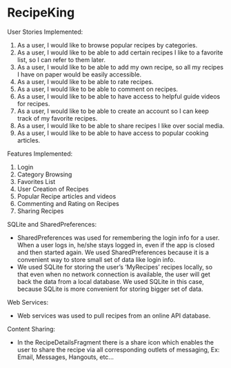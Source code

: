 # RecipeKing

User Stories Implemented:
1. As a user, I would like to browse popular recipes by categories.
2. As a user, I would like to be able to add certain recipes I like to a favorite list, so I can refer to them later.
3. As a user, I would like to be able to add my own recipe, so all my recipes I have on paper would be easily accessible.
4. As a user, I would like to be able to rate recipes.
5. As a user, I would like to be able to comment on recipes.
6. As a user, I would like to be able to have access to helpful guide videos for recipes.
7. As a user, I would like to be able to create an account so I can keep track of my favorite recipes.
8. As a user, I would like to be able to share recipes I like over social media. 
10. As a user, I would like to be able to have access to popular cooking articles.
          
Features Implemented:
1. Login
2. Category Browsing
3. Favorites List
4. User Creation of Recipes
5. Popular Recipe articles and videos
6. Commenting and Rating on Recipes
7. Sharing Recipes

SQLite and SharedPreferences:
* SharedPreferences was used for remembering the login info for a user. When a user logs in, he/she stays logged in, even if the app is closed and then started again. We used SharedPreferences because it is a convenient way to store small set of data like login info.
* We used SQLite for storing the user’s  ‘MyRecipes’ recipes locally, so that even when no network connection is available, the user will get back the data from a local database. We used SQLite in this case, because SQLite is more convenient for storing bigger set of data.

Web Services:
* Web services was used to pull recipes from an online API database. 

Content Sharing:
* In the RecipeDetailsFragment there is a share icon which enables the user to share the recipe via all corresponding outlets of messaging, Ex: Email, Messages, Hangouts, etc...
